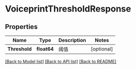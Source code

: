 # VoiceprintThresholdResponse

## Properties
Name | Type | Description | Notes
------------ | ------------- | ------------- | -------------
**Threshold** | **float64** | 阈值 | [optional] 

[[Back to Model list]](../README.md#documentation-for-models) [[Back to API list]](../README.md#documentation-for-api-endpoints) [[Back to README]](../README.md)



